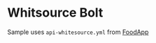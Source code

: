 # Whitsource Bolt

Sample uses `api-whitesource.yml` from [FoodApp](https://github.com/ARambazamba/foodapp)
